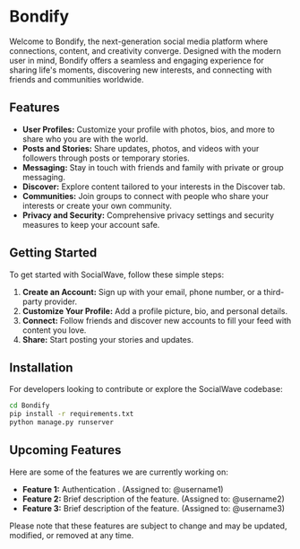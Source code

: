 # Bondify

Welcome to Bondify, the next-generation social media platform where connections, content, and creativity converge. Designed with the modern user in mind, Bondify offers a seamless and engaging experience for sharing life's moments, discovering new interests, and connecting with friends and communities worldwide.

## Features

- **User Profiles:** Customize your profile with photos, bios, and more to share who you are with the world.
- **Posts and Stories:** Share updates, photos, and videos with your followers through posts or temporary stories.
- **Messaging:** Stay in touch with friends and family with private or group messaging.
- **Discover:** Explore content tailored to your interests in the Discover tab.
- **Communities:** Join groups to connect with people who share your interests or create your own community.
- **Privacy and Security:** Comprehensive privacy settings and security measures to keep your account safe.

## Getting Started

To get started with SocialWave, follow these simple steps:

1. **Create an Account:** Sign up with your email, phone number, or a third-party provider.
2. **Customize Your Profile:** Add a profile picture, bio, and personal details.
3. **Connect:** Follow friends and discover new accounts to fill your feed with content you love.
4. **Share:** Start posting your stories and updates.

## Installation

For developers looking to contribute or explore the SocialWave codebase:

```bash
cd Bondify
pip install -r requirements.txt
python manage.py runserver
```
## Upcoming Features

Here are some of the features we are currently working on:

- **Feature 1:** Authentication . (Assigned to: @username1)
- **Feature 2:** Brief description of the feature. (Assigned to: @username2)
- **Feature 3:** Brief description of the feature. (Assigned to: @username3)

Please note that these features are subject to change and may be updated, modified, or removed at any time.
